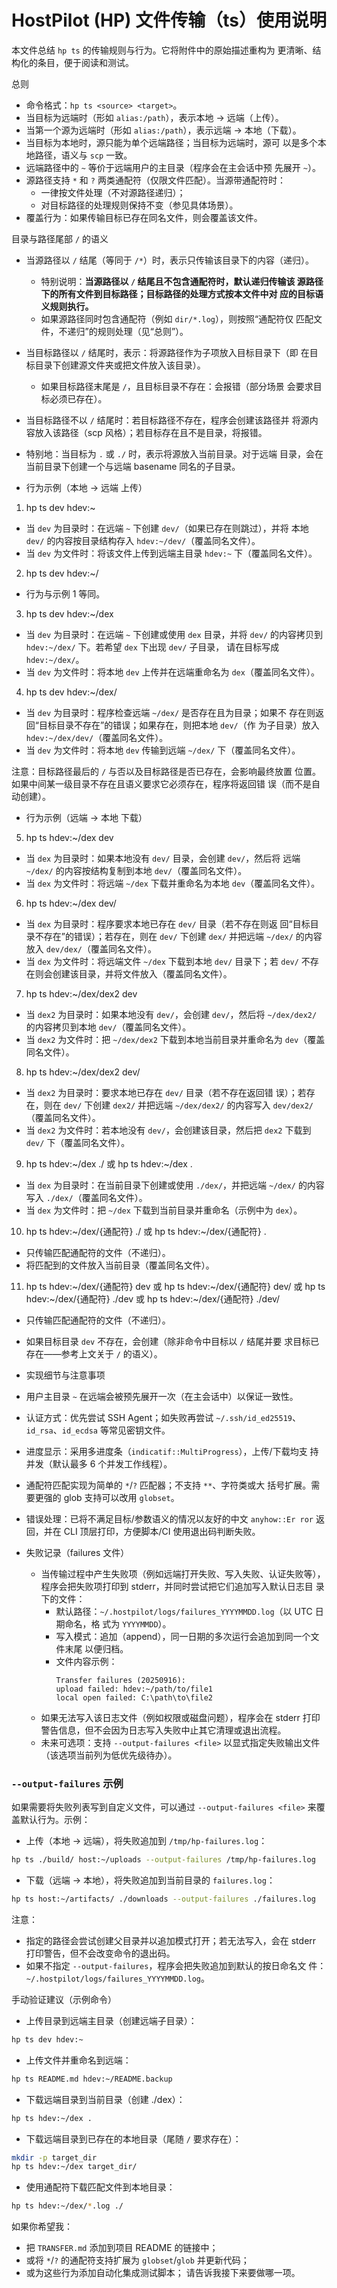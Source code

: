 # HostPilot (HP) 文件传输（ts）使用说明

本文件总结 `hp ts` 的传输规则与行为。它将附件中的原始描述重构为
更清晰、结构化的条目，便于阅读和测试。

总则
- 命令格式：`hp ts <source> <target>`。
- 当目标为远端时（形如 `alias:/path`），表示本地 -> 远端（上传）。
- 当第一个源为远端时（形如 `alias:/path`），表示远端 -> 本地（下载）。
- 当目标为本地时，源只能为单个远端路径；当目标为远端时，源可
  以是多个本地路径，语义与 `scp` 一致。
- 远端路径中的 `~` 等价于远端用户的主目录（程序会在主会话中预
  先展开 `~`）。
- 源路径支持 `*` 和 `?` 两类通配符（仅限文件匹配）。当源带通配符时：
  - 一律按文件处理（不对源路径递归）；
  - 对目标路径的处理规则保持不变（参见具体场景）。
- 覆盖行为：如果传输目标已存在同名文件，则会覆盖该文件。

目录与路径尾部 `/` 的语义
- 当源路径以 `/` 结尾（等同于 `/*`）时，表示只传输该目录下的内容（递归）。
  - 特别说明：**当源路径以 `/` 结尾且不包含通配符时，默认递归传输该
    源路径下的所有文件到目标路径；目标路径的处理方式按本文件中对
    应的目标语义规则执行。**
  - 如果源路径同时包含通配符（例如 `dir/*.log`），则按照“通配符仅
    匹配文件，不递归”的规则处理（见“总则”）。
- 当目标路径以 `/` 结尾时，表示：将源路径作为子项放入目标目录下（即
  在目标目录下创建源文件夹或把文件放入该目录）。
  - 如果目标路径末尾是 `/`，且目标目录不存在：会报错（部分场景
    会要求目标必须已存在）。
- 当目标路径不以 `/` 结尾时：若目标路径不存在，程序会创建该路径并
  将源内容放入该路径（scp 风格）；若目标存在且不是目录，将报错。
- 特别地：当目标为 `.` 或 `./` 时，表示将源放入当前目录。对于远端
  目录，会在当前目录下创建一个与远端 basename 同名的子目录。


- 行为示例（本地 -> 远端 上传）

1) hp ts dev hdev:~
 - 当 `dev` 为目录时：在远端 `~` 下创建 `dev/`（如果已存在则跳过），并将
   本地 `dev/` 的内容按目录结构存入 `hdev:~/dev/`（覆盖同名文件）。
 - 当 `dev` 为文件时：将该文件上传到远端主目录 `hdev:~` 下（覆盖同名文件）。

2) hp ts dev hdev:~/
 - 行为与示例 1 等同。

3) hp ts dev hdev:~/dex
 - 当 `dev` 为目录时：在远端 `~` 下创建或使用 `dex` 目录，并将 `dev/`
   的内容拷贝到 `hdev:~/dex/` 下。若希望 `dex` 下出现 `dev/` 子目录，
   请在目标写成 `hdev:~/dex/`。
 - 当 `dev` 为文件时：将本地 `dev` 上传并在远端重命名为 `dex`（覆盖同名文件）。

4) hp ts dev hdev:~/dex/
 - 当 `dev` 为目录时：程序检查远端 `~/dex/` 是否存在且为目录；如果不
   存在则返回“目标目录不存在”的错误；如果存在，则把本地 `dev/`（作
   为子目录）放入 `hdev:~/dex/dev/`（覆盖同名文件）。
 - 当 `dev` 为文件时：将本地 `dev` 传输到远端 `~/dex/` 下（覆盖同名文件）。

注意：目标路径最后的 `/` 与否以及目标路径是否已存在，会影响最终放置
位置。如果中间某一级目录不存在且语义要求它必须存在，程序将返回错
误（而不是自动创建）。



- 行为示例（远端 -> 本地 下载）

5) hp ts hdev:~/dex dev
 - 当 `dex` 为目录时：如果本地没有 `dev/` 目录，会创建 `dev/`，然后将
   远端 `~/dex/` 的内容按结构复制到本地 `dev/`（覆盖同名文件）。
 - 当 `dex` 为文件时：将远端 `~/dex` 下载并重命名为本地 `dev`（覆盖同名文件）。

6) hp ts hdev:~/dex dev/
 - 当 `dex` 为目录时：程序要求本地已存在 `dev/` 目录（若不存在则返
   回“目标目录不存在”的错误）；若存在，则在 `dev/` 下创建 `dex/`
   并把远端 `~/dex/` 的内容放入 `dev/dex/`（覆盖同名文件）。
 - 当 `dex` 为文件时：将远端文件 `~/dex` 下载到本地 `dev/` 目录下；若
   `dev/` 不存在则会创建该目录，并将文件放入（覆盖同名文件）。

7) hp ts hdev:~/dex/dex2 dev
 - 当 `dex2` 为目录时：如果本地没有 `dev/`，会创建 `dev/`，然后将
   `~/dex/dex2/` 的内容拷贝到本地 `dev/`（覆盖同名文件）。
 - 当 `dex2` 为文件时：把 `~/dex/dex2` 下载到本地当前目录并重命名为
   `dev`（覆盖同名文件）。

8) hp ts hdev:~/dex/dex2 dev/
 - 当 `dex2` 为目录时：要求本地已存在 `dev/` 目录（若不存在返回错
   误）；若存在，则在 `dev/` 下创建 `dex2/` 并把远端 `~/dex/dex2/`
   的内容写入 `dev/dex2/`（覆盖同名文件）。
 - 当 `dex2` 为文件时：若本地没有 `dev/`，会创建该目录，然后把 `dex2`
   下载到 `dev/` 下（覆盖同名文件）。

9) hp ts hdev:~/dex ./  或  hp ts hdev:~/dex .
 - 当 `dex` 为目录时：在当前目录下创建或使用 `./dex/`，并把远端 `~/dex/`
   的内容写入 `./dex/`（覆盖同名文件）。
 - 当 `dex` 为文件时：把 `~/dex` 下载到当前目录并重命名（示例中为 `dex`）。

10) hp ts hdev:~/dex/{通配符} ./  或  hp ts hdev:~/dex/{通配符} .
 - 只传输匹配通配符的文件（不递归）。
 - 将匹配到的文件放入当前目录（覆盖同名文件）。

11) hp ts hdev:~/dex/{通配符} dev  或  hp ts hdev:~/dex/{通配符} dev/  或
    hp ts hdev:~/dex/{通配符} ./dev  或  hp ts hdev:~/dex/{通配符} ./dev/
 - 只传输匹配通配符的文件（不递归）。
 - 如果目标目录 `dev` 不存在，会创建（除非命令中目标以 `/` 结尾并要
   求目标已存在——参考上文关于 `/` 的语义）。


- 实现细节与注意事项
- 用户主目录 `~` 在远端会被预先展开一次（在主会话中）以保证一致性。
- 认证方式：优先尝试 SSH Agent；如失败再尝试 `~/.ssh/id_ed25519`、
  `id_rsa`、`id_ecdsa` 等常见密钥文件。
- 进度显示：采用多进度条（`indicatif::MultiProgress`），上传/下载均支
  持并发（默认最多 6 个并发工作线程）。
- 通配符匹配实现为简单的 `*`/`?` 匹配器；不支持 `**`、字符类或大
  括号扩展。需要更强的 glob 支持可以改用 `globset`。
- 错误处理：已将不满足目标/参数语义的情况以友好的中文 `anyhow::Er
  ror` 返回，并在 CLI 顶层打印，方便脚本/CI 使用退出码判断失败。

- 失败记录（failures 文件）
  - 当传输过程中产生失败项（例如远端打开失败、写入失败、认证失败等），
    程序会把失败项打印到 stderr，并同时尝试把它们追加写入默认日志目
    录下的文件：
    - 默认路径：`~/.hostpilot/logs/failures_YYYYMMDD.log`（以 UTC 日期命名，格
      式为 `YYYYMMDD`）。
    - 写入模式：追加（append），同一日期的多次运行会追加到同一个文件末尾
      以便归档。
    - 文件内容示例：
      ```text
      Transfer failures (20250916):
      upload failed: hdev:~/path/to/file1
      local open failed: C:\path\to\file2
      ```
  - 如果无法写入该日志文件（例如权限或磁盘问题），程序会在 stderr 打印
    警告信息，但不会因为日志写入失败中止其它清理或退出流程。
  - 未来可选项：支持 `--output-failures <file>` 以显式指定失败输出文件（该选项当前列为低优先级待办）。
### `--output-failures` 示例

如果需要将失败列表写到自定义文件，可以通过 `--output-failures <file>` 来覆
盖默认行为。示例：

- 上传（本地 -> 远端），将失败追加到 `/tmp/hp-failures.log`：

```bash
hp ts ./build/ host:~/uploads --output-failures /tmp/hp-failures.log
```

- 下载（远端 -> 本地），将失败追加到当前目录的 `failures.log`：

```bash
hp ts host:~/artifacts/ ./downloads --output-failures ./failures.log
```

注意：

- 指定的路径会尝试创建父目录并以追加模式打开；若无法写入，会在 stderr
  打印警告，但不会改变命令的退出码。
- 如果不指定 `--output-failures`，程序会把失败追加到默认的按日命名文
  件：`~/.hostpilot/logs/failures_YYYYMMDD.log`。

手动验证建议（示例命令）
- 上传目录到远端主目录（创建远端子目录）：

```bash
hp ts dev hdev:~
```

- 上传文件并重命名到远端：

```bash
hp ts README.md hdev:~/README.backup
```

- 下载远端目录到当前目录（创建 ./dex）：

```bash
hp ts hdev:~/dex .
```

- 下载远端目录到已存在的本地目录（尾随 `/` 要求存在）：

```bash
mkdir -p target_dir
hp ts hdev:~/dex target_dir/
```

- 使用通配符下载匹配文件到本地目录：

```bash
hp ts hdev:~/dex/*.log ./
```


如果你希望我：
- 把 `TRANSFER.md` 添加到项目 README 的链接中；
- 或将 `*`/`?` 的通配符支持扩展为 `globset`/`glob` 并更新代码；
- 或为这些行为添加自动化集成测试脚本；
请告诉我接下来要做哪一项。